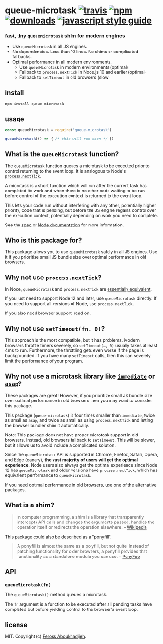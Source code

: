 # queue-microtask [![travis][travis-image]][travis-url] [![npm][npm-image]][npm-url] [![downloads][downloads-image]][downloads-url] [![javascript style guide][standard-image]][standard-url]

[travis-image]: https://img.shields.io/travis/feross/queue-microtask/master.svg
[travis-url]: https://travis-ci.org/feross/queue-microtask
[npm-image]: https://img.shields.io/npm/v/queue-microtask.svg
[npm-url]: https://npmjs.org/package/queue-microtask
[downloads-image]: https://img.shields.io/npm/dm/queue-microtask.svg
[downloads-url]: https://npmjs.org/package/queue-microtask
[standard-image]: https://img.shields.io/badge/code_style-standard-brightgreen.svg
[standard-url]: https://standardjs.com

### fast, tiny `queueMicrotask` shim for modern engines

- Use `queueMicrotask` in all JS engines.
- No dependencies. Less than 10 lines. No shims or complicated fallbacks.
- Optimal performance in all modern environments.
  - Use `queueMicrotask` in modern environments (optimal)
  - Fallback to `process.nextTick` in Node.js 10 and earlier (optimal)
  - Fallback to `setTimeout` in old browsers (slow)

## install

```
npm install queue-microtask
```

## usage

```js
const queueMicrotask = require('queue-microtask')

queueMicrotask(() => { /* this will run soon */ })
```

## What is the `queueMicrotask` function?

The `queueMicrotask` function queues a microtask to be executed prior to control returning to the event loop. It is analogous to Node's [`process.nextTick`](https://nodejs.org/api/process.html#process_process_nexttick_callback_args).

A microtask is a short function which will run after the current task has completed its work and when there is no other code waiting to be run before control of the execution context is returned to the event loop.

This lets your code run without interfering with any other, potentially higher priority, code that is pending, but before the JS engine regains control over the execution context, potentially depending on work you need to complete.

See the [spec](https://html.spec.whatwg.org/multipage/timers-and-user-prompts.html#microtask-queuing) or [Node documentation](https://nodejs.org/api/globals.html#globals_queuemicrotask_callback) for more information.

## Who is this package for?

This package allows you to use `queueMicrotask` safely in all JS engines. Use it if you prioritize small JS bundle size over optimal performance in old browsers.

## Why not use `process.nextTick`?

In Node, `queueMicrotask` and `process.nextTick` are [essentially equivalent](https://nodejs.org/api/globals.html#globals_queuemicrotask_callback).

If you just need to support Node 12 and later, use `queueMicrotask` directly. If you need to support all versions of Node, use `process.nextTick`.

If you also need browser support, read on.

## Why not use `setTimeout(fn, 0)`?

This approach is the most compatible, but it has problems. Modern browsers throttle timers severely, so `setTimeout(…, 0)` usually takes at least 4ms to run. Furthermore, the throttling gets even worse if the page is backgrounded. If you have many `setTimeout` calls, then this can severely limit the performance of your program.

## Why not use a microtask library like [`immediate`](https://www.npmjs.com/package/immediate) or [`asap`](https://www.npmjs.com/package/asap)?

These packages are great! However, if you prioritize small JS bundle size over optimal performance in old browsers then you may want to consider this package.

This package (`queue-microtask`) is four times smaller than `immediate`, twice as small as `asap`, and twice as small as using `process.nextTick` and letting the browser bundler shim it automatically.

Note: This package does not have proper microtask support in old browsers. Instead, old browsers fallback to `setTimeout`. This will be slower, but it allows us to avoid include a complicated solution.

Since the `queueMicrotask` API is supported in Chrome, Firefox, Safari, Opera, and Edge (canary), **the vast majority of users will get the optimal experience**. Node users also always get the optimal experience since Node 12 has `queueMicrotask` and older versions have `process.nextTick`, which has equivalent performance to `queueMicrotask`.

If you need optimal performance in old browsers, use one of the alternative packages.

## What is a shim?

> In computer programming, a shim is a library that transparently intercepts API calls and changes the arguments passed, handles the operation itself or redirects the operation elsewhere. – [Wikipedia](https://en.wikipedia.org/wiki/Shim_(computing))

This package could also be described as a "ponyfill".

> A ponyfill is almost the same as a polyfill, but not quite. Instead of patching functionality for older browsers, a ponyfill provides that functionality as a standalone module you can use. – [PonyFoo](https://ponyfoo.com/articles/polyfills-or-ponyfills)

## API

### `queueMicrotask(fn)`

The `queueMicrotask()` method queues a microtask.

The `fn` argument is a function to be executed after all pending tasks have completed but before yielding control to the browser's event loop.

## license

MIT. Copyright (c) [Feross Aboukhadijeh](https://feross.org).
